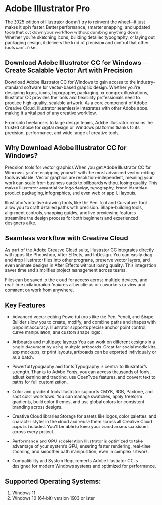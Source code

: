 # Adobe Illustrator Pro
The 2025 edition of Illustrator doesn’t try to reinvent the wheel—it just makes it spin faster. Better performance, smarter snapping, and updated tools that cut down your workflow without dumbing anything down. Whether you’re sketching icons, building detailed typography, or laying out packaging design, it delivers the kind of precision and control that other tools can’t fake.

## D﻿ownload Adobe Illustrator CC for Windows—Create Scalable Vector Art with Precision
Download Adobe Illustrator CC for Windows to gain access to the industry-standard software for vector-based graphic design. Whether you're designing logos, icons, typography, packaging, or complex illustrations, Illustrator CC provides the tools and flexibility professionals need to produce high-quality, scalable artwork. As a core component of Adobe Creative Cloud, Illustrator seamlessly integrates with other Adobe apps, making it a vital part of any creative workflow.

From solo freelancers to large design teams, Adobe Illustrator remains the trusted choice for digital design on Windows platforms thanks to its precision, performance, and wide range of creative tools.

## Why Download Adobe Illustrator CC for Windows?
Precision tools for vector graphics
When you get Adobe Illustrator CC for Windows, you're equipping yourself with the most advanced vector editing tools available. Vector graphics are resolution-independent, meaning your work can scale from business cards to billboards without losing quality. This makes Illustrator essential for logo design, typography, brand identities, product packaging, infographics, and even web or app UI layouts.

Illustrator’s intuitive drawing tools, like the Pen Tool and Curvature Tool, allow you to craft detailed paths with precision. Shape-building tools, alignment controls, snapping guides, and live previewing features streamline the design process for both beginners and experienced designers alike.

## Seamless workflow with Creative Cloud
As part of the Adobe Creative Cloud suite, Illustrator CC integrates directly with apps like Photoshop, After Effects, and InDesign. You can easily drag and drop Illustrator files into other programs, preserve vector layers, and even animate designs in After Effects without losing quality. This integration saves time and simplifies project management across teams.

Files can be saved to the cloud for access across multiple devices, and real-time collaboration features allow clients or coworkers to view and comment on work from anywhere.

## Key Features
- Advanced vector editing
Powerful tools like the Pen, Pencil, and Shape Builder allow you to create, modify, and combine paths and shapes with pinpoint accuracy. Illustrator supports precise anchor point control, curve manipulation, and custom shape logic.

- Artboards and multipage layouts
You can work on different designs in a single document by using multiple artboards. Great for social media kits, app mockups, or print layouts, artboards can be exported individually or as a batch.

- Powerful typography and fonts
Typography is central to Illustrator’s strength. Thanks to Adobe Fonts, you can access thousands of fonts, adjust kerning and tracking, use OpenType features, and convert text to paths for full customization. 

- Color and gradient tools
Illustrator supports CMYK, RGB, Pantone, and spot color workflows. You can manage swatches, apply freeform gradients, build color themes, and use global colors for consistent branding across designs. 

- Creative Cloud libraries
Storage for assets like logos, color palettes, and character styles in the cloud and reuse them across all Creative Cloud apps is included. You'll be able to keep your brand assets consistent across every project.

- Performance and GPU acceleration
Illustrator is optimized to take advantage of your system’s GPU, ensuring faster rendering, real-time zooming, and smoother path manipulation, even in complex artwork.

- Compatibility and System Requirements
Adobe Illustrator CC is designed for modern Windows systems and optimized for performance.

## Supported Operating Systems:

1. Windows 11
2. Windows 10 (64-bit) version 1903 or later
